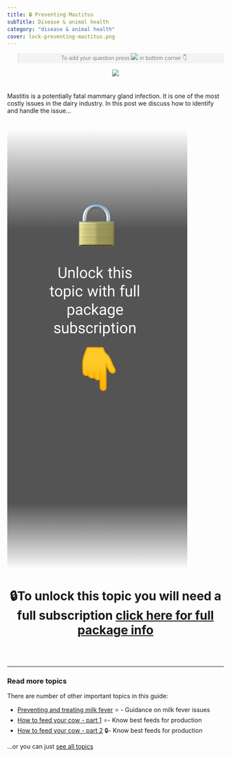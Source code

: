 ```yaml
---
title: 🔒 Preventing Mastitus
subTitle: Disease & animal health
category: "disease & animal health"
cover: lock-preventing-mastitus.png
---
```

<blockquote style="background: #f2f3f4;">
<p style="text-align: center; font-weight: 300; font-size: 0.9em">To add your question press <img style="height:2em;" src="https://africafarmersclub.com/static/comment_icon-fd465a3a52da53f109d439f079d19bf5-08634.png" >  in bottom corner 👇</p>
</blockquote>

<div style="text-align: center">
<a href="/about"><img style="height:3em;" src="https://africafarmersclub.com/static/key_bar-1-9b2f19aba3eb597319aeb514f4c1239f-8284c.png" ></a>
</div>
<br></br>
Mastitis is a potentially fatal mammary gland infection. It is one of the most costly issues in the dairy industry. In this post we discuss how to identify and handle the issue...
<br></br>

![](./unlock_this.png)

<h1 style="text-align: center;">🔒To unlock this topic you will need a full subscription <a href="/about">click here for full package info</a></h1>

<br></br>

---
### Read more topics
There are number of other important topics in this guide:

* [Preventing and treating milk fever](/about) ⭐ - Guidance on milk fever issues
* [How to feed your cow - part 1](/about)  ⭐- Know best feeds for production
* [How to feed your cow - part 2](/about)  🔒- Know best feeds for production

...or you can just [see all topics](/)
